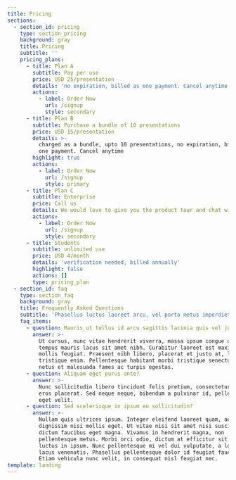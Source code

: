 ```yaml
---
title: Pricing
sections:
  - section_id: pricing
    type: section_pricing
    background: gray
    title: Pricing
    subtitle: ''
    pricing_plans:
      - title: Plan A
        subtitle: Pay per use
        price: USD 25/presentation
        details: 'no expiration, billed as one payment. Cancel anytime'
        actions:
          - label: Order Now
            url: /signup
            style: secondary
      - title: Plan B
        subtitle: Purchase a bundle of 10 presentations
        price: USD 15/presentation
        details: >-
          charged as a bundle, upto 10 presentations, no expiration, billed as
          one payment. Cancel anytime
        highlight: true
        actions:
          - label: Order Now
            url: /signup
            style: primary
      - title: Plan C
        subtitle: Enterprise
        price: Call us
        details: We would love to give you the product tour and chat with you
        actions:
          - label: Order Now
            url: /signup
            style: secondary
      - title: Students
        subtitle: unlimited use
        price: USD 4/month
        details: 'verification needed, billed annually'
        highlight: false
        actions: []
        type: pricing_plan
  - section_id: faq
    type: section_faq
    background: gray
    title: Frequently Asked Questions
    subtitle: 'Phasellus luctus laoreet arcu, vel porta metus imperdiet sit amet.'
    faq_items:
      - question: Mauris ut tellus id arcu sagittis lacinia quis vel justo?
        answer: >-
          Ut cursus, nunc vitae hendrerit viverra, massa ipsum congue quam, sed
          tempus mauris lacus sit amet nibh. Curabitur laoreet est maximus
          mollis feugiat. Praesent nibh libero, placerat et justo at, luctus
          tristique enim. Pellentesque habitant morbi tristique senectus et
          netus et malesuada fames ac turpis egestas.
      - question: Aliquam eget purus ante?
        answer: >-
          Nunc sollicitudin libero tincidunt felis pretium, consectetur aliquam
          eros placerat. Sed neque neque, bibendum a pulvinar id, pellentesque
          eget velit. 
      - question: Sed scelerisque in ipsum eu sollicitudin?
        answer: >-
          Nullam quis ultrices ipsum. Integer eleifend laoreet quam, ac
          dignissim nisi mollis eget. Ut vitae nisi sit amet nisi suscipit
          dictum faucibus eget magna. Vivamus in hendrerit magna, non
          pellentesque metus. Morbi orci odio, dictum at efficitur sit amet,
          luctus in ipsum. Nunc pellentesque mi vel dui vulputate, a lobortis
          lacus venenatis. Phasellus pellentesque dolor id feugiat faucibus.
          Etiam vehicula nunc velit, in consequat nisl feugiat nec.
template: landing
---
```

